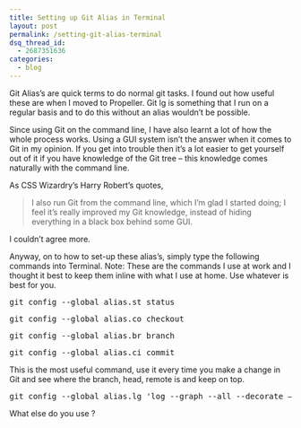 ```yaml
---
title: Setting up Git Alias in Terminal
layout: post
permalink: /setting-git-alias-terminal
dsq_thread_id:
  - 2687351636
categories:
  - blog
---
```

Git Alias&#8217;s are quick terms to do normal git tasks. I found out how useful these are when I moved to Propeller. Git lg is something that I run on a regular basis and to do this without an alias wouldn&#8217;t be possible.

Since using Git on the command line, I have also learnt a lot of how the whole process works. Using a GUI system isn&#8217;t the answer when it comes to Git in my opinion. If you get into trouble then it&#8217;s a lot easier to get yourself out of it if you have knowledge of the Git tree &#8211; this knowledge comes naturally with the command line.

As CSS Wizardry&#8217;s Harry Robert&#8217;s quotes,

> I also run Git from the command line, which I’m glad I started doing; I feel it’s really improved my Git knowledge, instead of hiding everything in a black box behind some GUI.

I couldn&#8217;t agree more.

Anyway, on to how to set-up these alias&#8217;s, simply type the following commands into Terminal. Note: These are the commands I use at work and I thought it best to keep them inline with what I use at home. Use whatever is best for you.

<pre>git config --global alias.st status</pre>

<pre>git config --global alias.co checkout</pre>

<pre>git config --global alias.br branch</pre>

<pre>git config --global alias.ci commit</pre>

This is the most useful command, use it every time you make a change in Git and see where the branch, head, remote is and keep on top.

<pre>git config --global alias.lg 'log --graph --all --decorate —oneline'</pre>

What else do you use ?